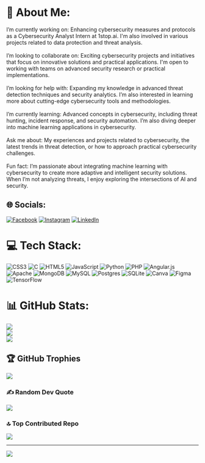 # 💫 About Me:
I’m currently working on: Enhancing cybersecurity measures and protocols as a Cybersecurity Analyst Intern at 1stop.ai. I'm also involved in various projects related to data protection and threat analysis.<br><br>I’m looking to collaborate on: Exciting cybersecurity projects and initiatives that focus on innovative solutions and practical applications. I'm open to working with teams on advanced security research or practical implementations.<br><br>I’m looking for help with: Expanding my knowledge in advanced threat detection techniques and security analytics. I’m also interested in learning more about cutting-edge cybersecurity tools and methodologies.<br><br>I’m currently learning: Advanced concepts in cybersecurity, including threat hunting, incident response, and security automation. I’m also diving deeper into machine learning applications in cybersecurity.<br><br>Ask me about: My experiences and projects related to cybersecurity, the latest trends in threat detection, or how to approach practical cybersecurity challenges.<br><br>Fun fact: I’m passionate about integrating machine learning with cybersecurity to create more adaptive and intelligent security solutions. When I’m not analyzing threats, I enjoy exploring the intersections of AI and security.


## 🌐 Socials:
[![Facebook](https://img.shields.io/badge/Facebook-%231877F2.svg?logo=Facebook&logoColor=white)](https://facebook.com/rajeevlokesh.pathipati.98/) [![Instagram](https://img.shields.io/badge/Instagram-%23E4405F.svg?logo=Instagram&logoColor=white)](https://instagram.com/cyberking___rajeev) [![LinkedIn](https://img.shields.io/badge/LinkedIn-%230077B5.svg?logo=linkedin&logoColor=white)](https://linkedin.com/in/rajeev-lokesh-pathipati-290abb228) 

# 💻 Tech Stack:
![CSS3](https://img.shields.io/badge/css3-%231572B6.svg?style=for-the-badge&logo=css3&logoColor=white) ![C](https://img.shields.io/badge/c-%2300599C.svg?style=for-the-badge&logo=c&logoColor=white) ![HTML5](https://img.shields.io/badge/html5-%23E34F26.svg?style=for-the-badge&logo=html5&logoColor=white) ![JavaScript](https://img.shields.io/badge/javascript-%23323330.svg?style=for-the-badge&logo=javascript&logoColor=%23F7DF1E) ![Python](https://img.shields.io/badge/python-3670A0?style=for-the-badge&logo=python&logoColor=ffdd54) ![PHP](https://img.shields.io/badge/php-%23777BB4.svg?style=for-the-badge&logo=php&logoColor=white) ![Angular.js](https://img.shields.io/badge/angular.js-%23E23237.svg?style=for-the-badge&logo=angularjs&logoColor=white) ![Apache](https://img.shields.io/badge/apache-%23D42029.svg?style=for-the-badge&logo=apache&logoColor=white) ![MongoDB](https://img.shields.io/badge/MongoDB-%234ea94b.svg?style=for-the-badge&logo=mongodb&logoColor=white) ![MySQL](https://img.shields.io/badge/mysql-4479A1.svg?style=for-the-badge&logo=mysql&logoColor=white) ![Postgres](https://img.shields.io/badge/postgres-%23316192.svg?style=for-the-badge&logo=postgresql&logoColor=white) ![SQLite](https://img.shields.io/badge/sqlite-%2307405e.svg?style=for-the-badge&logo=sqlite&logoColor=white) ![Canva](https://img.shields.io/badge/Canva-%2300C4CC.svg?style=for-the-badge&logo=Canva&logoColor=white) ![Figma](https://img.shields.io/badge/figma-%23F24E1E.svg?style=for-the-badge&logo=figma&logoColor=white) ![TensorFlow](https://img.shields.io/badge/TensorFlow-%23FF6F00.svg?style=for-the-badge&logo=TensorFlow&logoColor=white)
# 📊 GitHub Stats:
![](https://github-readme-stats.vercel.app/api?username=rajeevlokesh77&theme=dark&hide_border=false&include_all_commits=false&count_private=false)<br/>
![](https://github-readme-streak-stats.herokuapp.com/?user=rajeevlokesh77&theme=dark&hide_border=false)<br/>
![](https://github-readme-stats.vercel.app/api/top-langs/?username=rajeevlokesh77&theme=dark&hide_border=false&include_all_commits=false&count_private=false&layout=compact)

## 🏆 GitHub Trophies
![](https://github-profile-trophy.vercel.app/?username=rajeevlokesh77&theme=radical&no-frame=false&no-bg=true&margin-w=4)

### ✍️ Random Dev Quote
![](https://quotes-github-readme.vercel.app/api?type=horizontal&theme=radical)

### 🔝 Top Contributed Repo
![](https://github-contributor-stats.vercel.app/api?username=rajeevlokesh77&limit=5&theme=dark&combine_all_yearly_contributions=true)

---
[![](https://visitcount.itsvg.in/api?id=rajeevlokesh77&icon=0&color=0)](https://visitcount.itsvg.in)

<!-- Proudly created with GPRM ( https://gprm.itsvg.in ) -->
